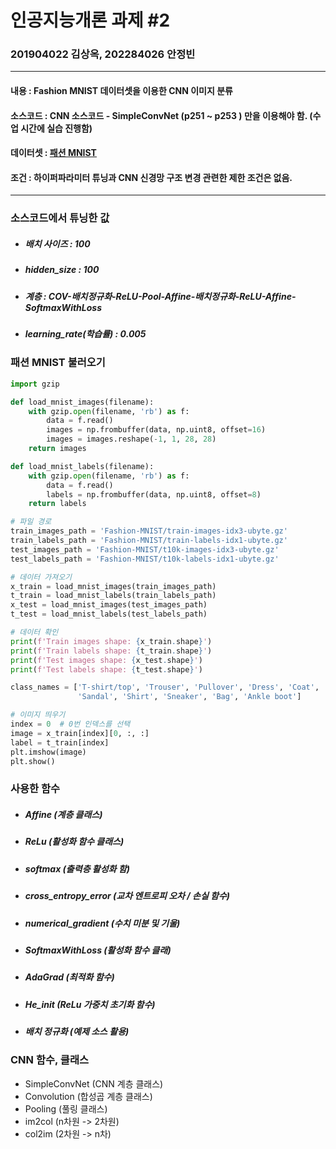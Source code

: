 # 인공지능개론 과제 #2

### 201904022 김상옥, 202284026 안정빈

----
#### 내용 : Fashion MNIST 데이터셋을 이용한 CNN 이미지 분류

#### 소스코드 : CNN 소스코드 -  SimpleConvNet (p251 ~ p253 ) 만을 이용해야 함. (수업 시간에 실습 진행함)
#### 데이터셋 : [패션 MNIST](https://github.com/zalandoresearch/fashion-mnist/tree/master/data/fashion)

#### 조건 : 하이퍼파라미터 튜닝과 CNN 신경망 구조 변경 관련한 제한 조건은 없음.

----

### 소스코드에서 튜닝한 값

- ##### 배치 사이즈 : 100
- ##### hidden_size : 100
- ##### 계층 : COV-배치정규화-ReLU-Pool-Affine-배치정규화-ReLU-Affine-SoftmaxWithLoss
- ##### learning_rate(학습률) : 0.005


### 패션 MNIST 불러오기
```python
import gzip

def load_mnist_images(filename):
    with gzip.open(filename, 'rb') as f:
        data = f.read()
        images = np.frombuffer(data, np.uint8, offset=16)
        images = images.reshape(-1, 1, 28, 28)
    return images

def load_mnist_labels(filename):
    with gzip.open(filename, 'rb') as f:
        data = f.read()
        labels = np.frombuffer(data, np.uint8, offset=8)
    return labels

# 파일 경로
train_images_path = 'Fashion-MNIST/train-images-idx3-ubyte.gz'
train_labels_path = 'Fashion-MNIST/train-labels-idx1-ubyte.gz'
test_images_path = 'Fashion-MNIST/t10k-images-idx3-ubyte.gz'
test_labels_path = 'Fashion-MNIST/t10k-labels-idx1-ubyte.gz'

# 데이터 가져오기
x_train = load_mnist_images(train_images_path)
t_train = load_mnist_labels(train_labels_path)
x_test = load_mnist_images(test_images_path)
t_test = load_mnist_labels(test_labels_path)

# 데이터 확인
print(f'Train images shape: {x_train.shape}')
print(f'Train labels shape: {t_train.shape}')
print(f'Test images shape: {x_test.shape}')
print(f'Test labels shape: {t_test.shape}')

class_names = ['T-shirt/top', 'Trouser', 'Pullover', 'Dress', 'Coat', 
               'Sandal', 'Shirt', 'Sneaker', 'Bag', 'Ankle boot']

# 이미지 띄우기
index = 0  # 0번 인덱스를 선택
image = x_train[index][0, :, :]
label = t_train[index]
plt.imshow(image)
plt.show()
```
  
### 사용한 함수
- ##### Affine (계층 클래스)
- ##### ReLu (활성화 함수 클래스)
- ##### softmax (출력층 활성화 함)
- ##### cross_entropy_error (교차 엔트로피 오차 / 손실 함수)
- ##### numerical_gradient (수치 미분 및 기울)
- ##### SoftmaxWithLoss (활성화 함수 클래)
- ##### AdaGrad (최적화 함수)
- ##### He_init (ReLu 가중치 초기화 함수)
- ##### 배치 정규화 (예제 소스 활용)

### CNN 함수, 클래스
- SimpleConvNet (CNN 계층 클래스)
- Convolution (합성곱 계층 클래스)
- Pooling (풀링 클래스)
- im2col (n차원 -> 2차원)
- col2im (2차원 -> n차)
